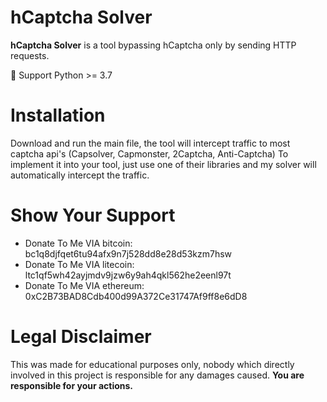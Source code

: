 # hCaptcha Solver

**hCaptcha Solver** is a tool bypassing hCaptcha only by sending HTTP requests.

🐍 Support Python >= 3.7

# Installation

Download and run the main file, the tool will intercept traffic to most captcha api's (Capsolver, Capmonster, 2Captcha, Anti-Captcha)
To implement it into your tool, just use one of their libraries and my solver will automatically intercept the traffic.

# Show Your Support

* Donate To Me VIA bitcoin: bc1q8djfqet6tu94afx9n7j528dd8e28d53kzm7hsw
* Donate To Me VIA litecoin: ltc1qf5wh42ayjmdv9jzw6y9ah4qkl562he2eenl97t
* Donate To Me VIA ethereum: 0xC2B73BAD8Cdb400d99A372Ce31747Af9ff8e6dD8

# Legal Disclaimer

This was made for educational purposes only, nobody which directly involved in this project is responsible for any damages caused.
**You are responsible for your actions.**